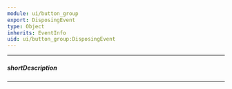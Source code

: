 ```yaml
---
module: ui/button_group
export: DisposingEvent
type: Object
inherits: EventInfo
uid: ui/button_group:DisposingEvent
---
```

---
##### shortDescription
<!-- Description goes here -->

---
<!-- Description goes here -->